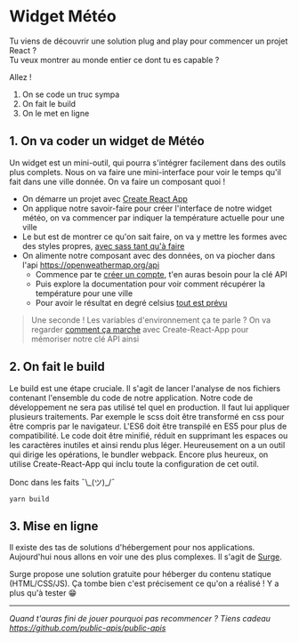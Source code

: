 # Widget Météo 

Tu viens de découvrir une solution plug and play pour commencer un projet React ?  
Tu veux montrer au monde entier ce dont tu es capable ?

Allez !

1. On se code un truc sympa
2. On fait le build
3. On le met en ligne

## 1. On va coder un widget de Météo

Un widget est un mini-outil, qui pourra s'intégrer facilement dans des outils plus complets. Nous on va faire une mini-interface pour voir le temps qu'il fait dans une ville donnée. On va faire un composant quoi !

- On démarre un projet avec [Create React App](https://create-react-app.dev/docs/getting-started/)
- On applique notre savoir-faire pour créer l'interface de notre widget météo, on va commencer par indiquer la température actuelle pour une ville
- Le but est de montrer ce qu'on sait faire, on va y mettre les formes avec des styles propres, [avec sass tant qu'à faire](https://create-react-app.dev/docs/adding-a-sass-stylesheet/)
- On alimente notre composant avec des données, on va piocher dans l'api https://openweathermap.org/api
  - Commence par te [créer un compte](https://home.openweathermap.org/users/sign_up), t'en auras besoin pour la clé API
  - Puis explore la documentation pour voir comment récupérer la température pour une ville
  - Pour avoir le résultat en degré celsius [tout est prévu](https://openweathermap.org/current#data)

> Une seconde ! Les variables d'environnement ça te parle ? On va regarder [comment ça marche](https://create-react-app.dev/docs/adding-custom-environment-variables/) avec Create-React-App pour mémoriser notre clé API ainsi

## 2. On fait le build

Le build est une étape cruciale. Il s'agit de lancer l'analyse de nos fichiers contenant l'ensemble du code de notre application. Notre code de développement ne sera pas utilisé tel quel en production. Il faut lui appliquer plusieurs traitements. Par exemple le scss doit être transformé en css pour être compris par le navigateur. L'ES6 doit être transpilé en ES5 pour plus de compatibilité. Le code doit être minifié, réduit en supprimant les espaces ou les caractères inutiles et ainsi rendu plus léger. Heureusement on a un outil qui dirige les opérations, le bundler webpack. Encore plus heureux, on utilise Create-React-App qui inclu toute la configuration de cet outil.

Donc dans les faits  ¯\\\_(ツ)\_/¯
```
yarn build
```


## 3. Mise en ligne

Il existe des tas de solutions d'hébergement pour nos applications. Aujourd'hui nous allons en voir une des plus complexes. Il s'agit de [Surge](https://surge.sh/).

Surge propose une solution gratuite pour héberger du contenu statique (HTML/CSS/JS). Ça tombe bien c'est précisement ce qu'on a réalisé ! Y a plus qu'à tester 😁

---

_Quand t'auras fini de jouer pourquoi pas recommencer ? Tiens cadeau https://github.com/public-apis/public-apis_